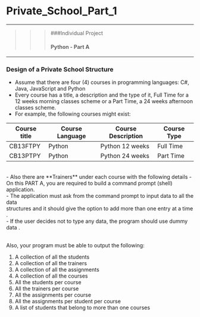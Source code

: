 # Private_School_Part_1
---
>>> ###Individual Project <br>
>>> #### Python - Part A
---

### Design of a Private School Structure

- Assume that there are four (4) courses in programming languages: C#, Java, JavaScript and 
Python
- Every course has a title, a description and the type of it, Full Time for a 12 weeks morning classes 
scheme or a Part Time, a 24 weeks afternoon classes scheme.
- For example, the following courses might exist:

|Course title|Course Language|Course Description|Course Type|
|------------|---------------|------------------|-----------|
|CB13FTPY|Python|Python 12 weeks|Full Time|
|CB13PTPY|Python|Python 24 weeks|Part Time|
<br>
- Also there are **Trainers** under each course with the following details
- On this PART A, you are required to build a command prompt (shell) application.<br>
- The application must ask from the command prompt to input data to all the data <br>
structures and it should give the option to add more than one entry at a time .<br>
- If the user decides not to type any data, the program should use dummy data .<br><br>

Also, your program must be able to output the following:

1. A collection of all the students 
2. A collection of all the trainers 
3. A collection of all the assignments 
4. A collection of all the courses
5. All the students per course 
6. All the trainers per course 
7. All the assignments per course
8. All the assignments per student per course
9. A list of students that belong to more than one courses




